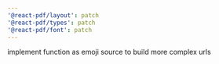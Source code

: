 ```yaml
---
'@react-pdf/layout': patch
'@react-pdf/types': patch
'@react-pdf/font': patch
---
```


implement function as emoji source to build more complex urls
